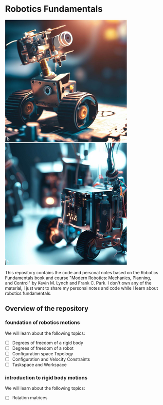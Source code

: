 # Robotics Fundamentals
<div>
    <img src="images/_21e5de52-cee1-4fc3-85a9-2840a3a7633e.jpg" width="400"/>
    <img src="images/_884024fc-ca71-4bf2-83b1-0ae7e9204b34.jpg" width="400"/>
</div>

This repository contains the code and personal notes based on the Robotics Fundamentals book and course "Modern Robotics: Mechanics, Planning, and Control" by Kevin M. Lynch and Frank C. Park. I don't own any of the material, I just want to share my personal notes and code while I learn about robotics fundamentals.
## Overview of the repository
### foundation of robotics motions
We will learn about the following topics:
- [ ] Degrees of freedom of a rigid body
- [ ] Degrees of freedom of a robot
- [ ] Configuration space Topology
- [ ] Configuration and Velocity Constraints
- [ ] Taskspace and Workspace

### introduction to rigid body motions
We will learn about the following topics:
- [ ] Rotation matrices



